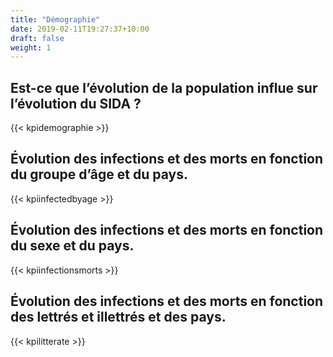 ```yaml
---
title: "Démographie"
date: 2019-02-11T19:27:37+10:00
draft: false
weight: 1
---
```


## Est-ce que l’évolution de la population influe sur l’évolution du SIDA ?
{{< kpidemographie >}}

## Évolution des infections et des morts en fonction du groupe d’âge et du pays.
{{< kpiinfectedbyage >}}

## Évolution des infections et des morts en fonction du sexe et du pays.
{{< kpiinfectionsmorts >}}

## Évolution des infections et des morts en fonction des lettrés et illettrés et des pays.
{{< kpilitterate >}}

